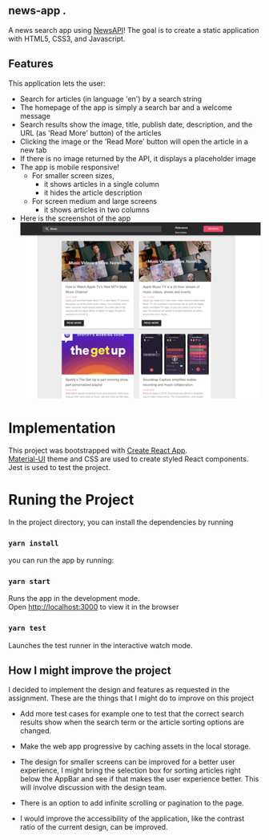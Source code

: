 ## news-app . 
 A news search app using [NewsAPI](https://newsapi.org)! The goal is to create a static application with HTML5, CSS3, and Javascript. 

 ## Features
  This application lets the user:
  - Search for articles (in language 'en') by a search string 
  - The homepage of the app is simply a search bar and a welcome message
  - Search results show the image, title, publish date, description, and the URL (as 'Read More' button) of the articles
  - Clicking the image or the 'Read More' button will open the article in a new tab 
  - If  there is no image returned by the API, it displays a placeholder image
  - The app is mobile responsive! 
     - For smaller screen sizes,
        -  it shows articles in a single column 
        -  it hides the article description
     - For screen medium and large screens
        -  it shows articles in two columns   
  - Here is the screenshot of the app
   ![With Search Results](ScreenShot.png)

# Implementation
This project was bootstrapped with [Create React App](https://github.com/facebook/create-react-app).\
 [Material-UI](https://material-ui.com/) theme and CSS are used to create styled React components.\
 Jest is used to test the project.

# Runing the Project

In the project directory, you can install the dependencies by running

### `yarn install`

you can run the app by running:

### `yarn start`

Runs the app in the development mode.\
Open [http://localhost:3000](http://localhost:3000) to view it in the browser

### `yarn test`

Launches the test runner in the interactive watch mode.

## How I might improve the project
I decided to implement the design and features as requested in the assignment.
These are the things that I might do to improve on this project

- Add more test cases  for example one to test that the correct search results show when the search term or the article sorting options are changed.

- Make the web app progressive by caching assets in the local storage.

- The design for smaller screens can be improved for a better user experience, I might bring the selection box for sorting articles right below the AppBar and see if that makes the user experience better. This will involve discussion with the design team.

- There is an option to add infinite scrolling or pagination to the page.

- I would improve the accessibility of the application, like the contrast ratio of the current design, can be improved.
